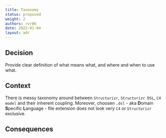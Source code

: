 ```yaml
---
title: Taxonomy
status: proposed
weight: 2
authors: rvr06
date: 2022-01-04
layout: adr
---
```


## Decision

Provide clear definition of what means what, and where and when to use what.

## Context

There is messy taxonomy around between `Structurizr`, `Structurizr DSL`, `C4 model` and their inherent coupling.
Moreover, choosen `.dsl` - aka **D**omain **S**pecific **L**anguage - file extension does not look very `C4` or `Structurizr` exclusive.

## Consequences
